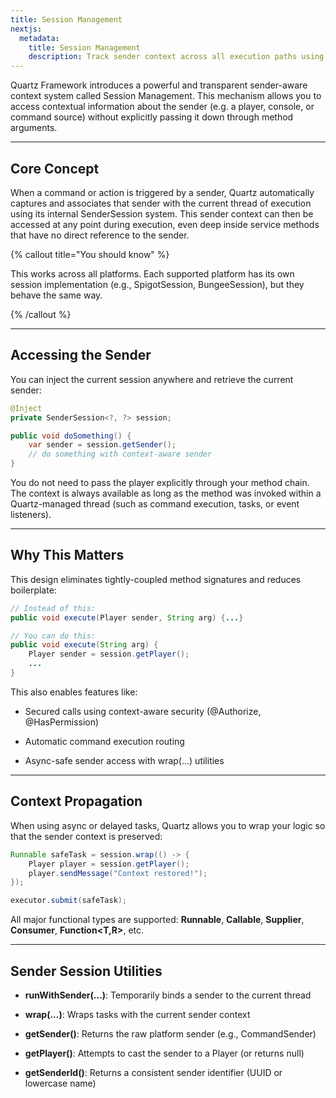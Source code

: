 ```yaml
---
title: Session Management
nextjs:
  metadata:
    title: Session Management
    description: Track sender context across all execution paths using Quartz Framework.
---
```


Quartz Framework introduces a powerful and transparent sender-aware context system called Session Management. This mechanism allows you to access contextual information about the sender (e.g. a player, console, or command source) without explicitly passing it down through method arguments.

---

## Core Concept

When a command or action is triggered by a sender, Quartz automatically captures and associates that sender with the current thread of execution using its internal SenderSession system. This sender context can then be accessed at any point during execution, even deep inside service methods that have no direct reference to the sender.

{% callout title="You should know" %}

This works across all platforms. Each supported platform has its own session implementation (e.g., SpigotSession, BungeeSession), but they behave the same way.

{% /callout %}

---

## Accessing the Sender

You can inject the current session anywhere and retrieve the current sender:

```java
@Inject
private SenderSession<?, ?> session;

public void doSomething() {
    var sender = session.getSender();
    // do something with context-aware sender
}
```

You do not need to pass the player explicitly through your method chain. The context is always available as long as the method was invoked within a Quartz-managed thread (such as command execution, tasks, or event listeners).

---

## Why This Matters

This design eliminates tightly-coupled method signatures and reduces boilerplate:

```java
// Instead of this:
public void execute(Player sender, String arg) {...}

// You can do this:
public void execute(String arg) {
    Player sender = session.getPlayer();
    ...
}
```

This also enables features like:

- Secured calls using context-aware security (@Authorize, @HasPermission)

- Automatic command execution routing

- Async-safe sender access with wrap(...) utilities

---

## Context Propagation

When using async or delayed tasks, Quartz allows you to wrap your logic so that the sender context is preserved:

```java
Runnable safeTask = session.wrap(() -> {
    Player player = session.getPlayer();
    player.sendMessage("Context restored!");
});

executor.submit(safeTask);
```

All major functional types are supported: **Runnable**, **Callable<T>**, **Supplier<T>**, **Consumer<T>**, **Function<T,R>**, etc.

---

## Sender Session Utilities

- **runWithSender(...)**: Temporarily binds a sender to the current thread

- **wrap(...)**: Wraps tasks with the current sender context

- **getSender()**: Returns the raw platform sender (e.g., CommandSender)

- **getPlayer()**: Attempts to cast the sender to a Player (or returns null)

- **getSenderId()**: Returns a consistent sender identifier (UUID or lowercase name)